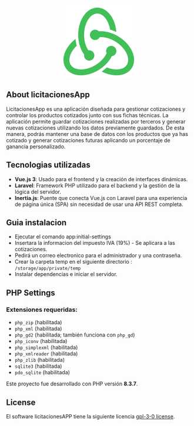 <p align="center"><img src="./public/assets/logo-app-500x500.svg" width="200" alt="Laravel Logo"></p>

## About licitacionesApp

LicitacionesApp es una aplicación diseñada para gestionar cotizaciones y controlar los productos cotizados junto con sus fichas técnicas. La aplicación permite guardar cotizaciones realizadas por terceros y generar nuevas cotizaciones utilizando los datos previamente guardados. De esta manera, podrás mantener una base de datos con los productos que ya has cotizado y generar cotizaciones futuras aplicando un porcentaje de ganancia personalizado.

## Tecnologias utilizadas

- **Vue.js 3**: Usado para el frontend y la creación de interfaces dinámicas.
- **Laravel**: Framework PHP utilizado para el backend y la gestión de la lógica del servidor.
- **Inertia.js**: Puente que conecta Vue.js con Laravel para una experiencia de página única (SPA) sin necesidad de usar una API REST completa.

## Guia instalacion

- Ejecutar el comando app:initial-settings
- Insertara la informacion del impuesto IVA (19%) - Se aplicara a las cotizaciones.
- Pedirá un correo electronico para el administrador y una contraseña.
- Crear la carpeta temp en el siguiente directorio : `/storage/app/private/temp`
- Instalar dependencias e iniciar el servidor.

## PHP Settings

### Extensiones requeridas:

- `php_zip` (habilitada)
- `php_xml` (habilitada)
- `php_gd2` (habilitada; también funciona con `php_gd`)
- `php_iconv` (habilitada)
- `php_simplexml` (habilitada)
- `php_xmlreader` (habilitada)
- `php_zlib` (habilitada)
- `sqlite3` (habilitada)
- `pdo_sqlite` (habilitada)

Este proyecto fue desarrollado con PHP versión **8.3.7**.

## License

El software licitacionesAPP tiene la siguiente licencia [gpl-3-0 license](https://opensource.org/license/gpl-3-0).
